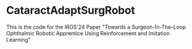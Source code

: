 # CataractAdaptSurgRobot
This is the code for the IROS'24 Paper "Towards a Surgeon-In-The-Loop Ophthalmic Robotic Apprentice Using Reinforcement and Imitation Learning"
